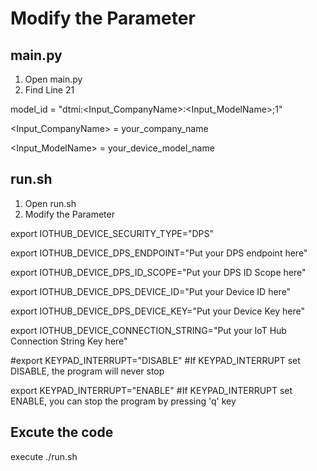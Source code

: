 # Modify the Parameter

## main.py
1. Open main.py
2. Find Line 21

model_id = "dtmi:<Input_CompanyName>:<Input_ModelName>;1"

<Input_CompanyName> = your_company_name

<Input_ModelName> = your_device_model_name


## run.sh
1. Open run.sh
2. Modify the Parameter

export IOTHUB_DEVICE_SECURITY_TYPE="DPS"

export IOTHUB_DEVICE_DPS_ENDPOINT="Put your DPS endpoint here"

export IOTHUB_DEVICE_DPS_ID_SCOPE="Put your DPS ID Scope here"

export IOTHUB_DEVICE_DPS_DEVICE_ID="Put your Device ID here"

export IOTHUB_DEVICE_DPS_DEVICE_KEY="Put your Device Key here"

export IOTHUB_DEVICE_CONNECTION_STRING="Put your IoT Hub Connection String Key here"

#export KEYPAD_INTERRUPT="DISABLE" #If KEYPAD_INTERRUPT set DISABLE, the program will never stop

export KEYPAD_INTERRUPT="ENABLE" #If KEYPAD_INTERRUPT set ENABLE, you can stop the program by pressing 'q' key

## Excute the code
execute ./run.sh


